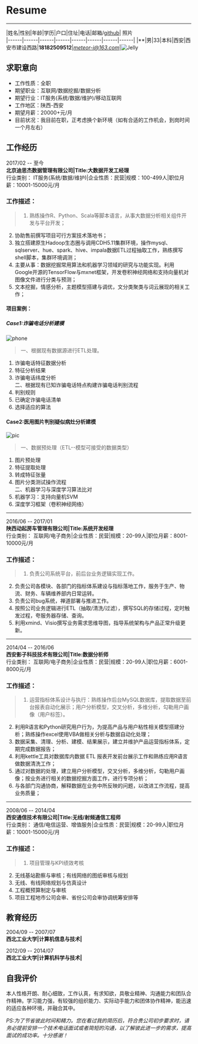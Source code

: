 # Resume
----------
|姓名|性别|年龄|学历|户口|住址|电话|邮箱/[github](http://github.com/meteorwen "github")| 照片   
|------|------|------|------|------|------|------|------|
|**|男|33|本科|西安|西安市建设西路|**18182509512**|*meteor-i@163.com*|![Jelly](https://i.imgur.com/e34qBTZ.png)

## 求职意向
> 
- 工作性质：全职
- 期望职业：互联网/数据挖掘/数据分析
- 期望行业：IT服务(系统/数据/维护)/移动互联网
- 工作地区：陕西-西安
- 期望月薪：20000+元/月
- 目前状况：我目前在职，正考虑换个新环境（如有合适的工作机会，到岗时间一个月左右）
## 工作经历
 2017/02 -- 至今 <br>
**北京迪思杰数据管理有限公司|Title:大数据开发工经理** <br>
行业类别： IT服务(系统/数据/维护)|企业性质：民营|规模：100-499人|职位月薪：10001-15000元/月

### 工作描述：<br>
>1. 熟练操作R、Python、Scala等脚本语言，从事大数据分析相关组件开发与平台开发； 
2. 协助售前撰写项目可行方案技术落地书；
3. 独立搭建原生Hadoop生态圈与调用CDH5.11集群环境，操作mysql、sqlserver、hue、spark、hive、impala数据ETL过程抽取工作，熟练撰写shell脚本，集群环境调测；
4. 主要从事：数据挖掘常用算法和机器学习领域的研究与功能实现。利用Google开源的TensorFlow与mxnet框架，开发卷积神经网络和支持向量机对图像文件进行分类与预测；
5. 文本挖掘，情感分析，主题模型搭建与调优，文分类聚类与词云展现的相关工作；
#### 项目案例：
##### Case1:诈骗电话分析建模
![phone](https://i.imgur.com/EPRWXvT.png)
>一、根据现有数据源进行ETL处理。<br>
1. 诈骗电话特征数据分析<br>
2. 特征分析结果<br>
3. 诈骗电话纬度分析<br>
二、根据现有已知诈骗电话特点构建诈骗电话判别流程<br>
1. 判别规则<br>
2. 已确定诈骗电话清单<br>
3. 选择适应的算法<br>

#### Case2:医用图片判别疑似病灶分析建模
![pic](https://i.imgur.com/9kLzIQJ.png)
>一、数据预处理（ETL--模型可接受的数据类型）<br>
1. 图片预处理<br>
2. 特征提取处理<br>
3. 转成特征张量<br>
4. 图片分类测试操作流程<br>
二、机器学习与深度学习算法比对<br>
1. 机器学习：支持向量机SVM<br>
2. 深度学习框架（卷积神经网络）<br>

----------
2016/06 -- 2017/01<br>
**陕西动起房车管理有限公司|Title:系统开发经理**<br>
行业类别： 互联网/电子商务|企业性质：民营|规模：20-99人|职位月薪：8001-10000元/月
### 工作描述：
>1. 负责公司系统平台，前后台业务逻辑实现工作。
2. 负责公司各模块、各部门的指标体系建设与指标落地工作，服务于生产、物流、财务、车辆维养部内日常运转。
3. 负责公司bug系统，禅道部署与推进工作。
4. 按照公司业务逻辑进行ETL（抽取/清洗/过滤），撰写SQL的存储过程，定时触发过程，夸服务器存储、查询。
5. 利用xmind、Visio撰写业务需求思维导图，指导系统架构与产品正常升级更新。

----------
2014/04 -- 2016/06<br>
**西安影子科技技术有限公司|Title:数据分析师**<br>
行业类别： 互联网/电子商务|企业性质：民营|规模：20-99人|职位月薪：6001-8000元/月
### 工作描述：
>1. 运营指标体系设计与执行：熟练操作后台MySQL数据库，提取数据至前台报表自动化展示；用户分析模型，交叉分析，多维分析，勾勒用户画像（用户标签）。
2. 利用R语言和Python研究用户行为，为提高产品与用户粘性相关模型搭建分析；熟练操作excel使用VBA做相关分析与数据自动化处理；
3. 数据采集、清理、分析、建模、结果展示，建立并维护产品运营指标体系，定期完成数据报告；
4. 利用kettle工具对数据库内数据 ETL 报表开发前台展示工作和熟练应用R语言做数据清洗工作；
5. 通过对数据的处理，建立用户分析模型，交叉分析，多维分析，勾勒用户画像；按业务进行相关的数据挖掘方面工作，进行专项分析；
6. 与各部门沟通协商，解释数据在业务中所反映的问题，以改进工作流程，提高业务质量；

----------
2008/06 -- 2014/04<br>
**西安通信技术有限公司|Title:无线/射频通信工程师**<br>
行业类别： 通信/电信运营、增值服务|企业性质：民营|规模：20-99人|职位月薪：10001-15000元/月
### 工作描述：
>1. 项目管理与KPI绩效考核
2. 无线基站勘察与审核；有线网络的图纸审核与规划
3. 无线、有线网络规划与仿真设计
4. 工程概预算制定与审核
5. 项目工程地市公司会审、省份公司会审协调统筹安排等

## 教育经历
2004/09 -- 2007/07<br>
**西北工业大学|计算机信息与技术|**

2012/09 -- 2014/07<br>
**西北工业大学|计算机科学与技术|**

## 自我评价
本人性格开朗、耐心细致，工作认真，有求知欲，具敬业精神、沟通能力和团队合作精神。学习能力强，有较强的组织能力、实际动手能力和团体协作精神，能迅速的适应各种环境，并融合其中。

*PS:为了节省彼此时间和精力。您在看过我的简历后，符合贵公司初步要求时，请务必提前安排一个技术电话面试或者简短的沟通，以了解彼此进一步的需求，提高面试的成功率。十分感谢！*